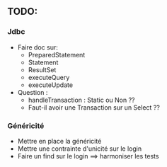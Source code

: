 ## TODO: 

### Jdbc 
* Faire doc sur:
  * PreparedStatement
  * Statement
  * ResultSet
  * executeQuery
  * executeUpdate
* Question :
    * handleTransaction : Static ou Non ??
    * Faut-il avoir une Transaction sur un Select ??

### Généricité
* Mettre en place la généricité
* Mettre une contrainte d'unicité sur le login
* Faire un find sur le login 
  ==> harmoniser les tests